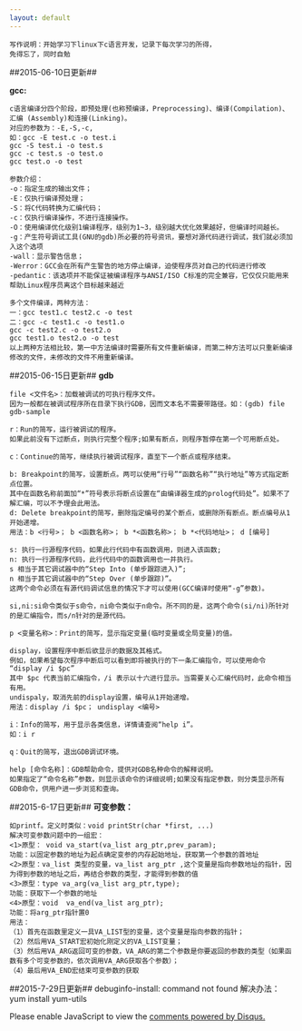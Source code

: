 ```yaml
---
layout: default
---
```


	写作说明：开始学习下linux下c语言开发，记录下每次学习的所得，
	免得忘了，同时自勉
	
<!--more-->

##2015-06-10日更新##

**gcc:**

	c语言编译分四个阶段，即预处理(也称预编译，Preprocessing)、编译(Compilation)、汇编 (Assembly)和连接(Linking)。
	对应的参数为：-E,-S,-c,
	如：gcc -E test.c -o test.i
	gcc -S test.i -o test.s
	gcc -c test.s -o test.o
	gcc test.o -o test
	
	参数介绍：
	-o：指定生成的输出文件；
	-E：仅执行编译预处理； 
	-S：将C代码转换为汇编代码； 
	-c：仅执行编译操作，不进行连接操作。
	-O：使用编译优化级别1编译程序，级别为1~3，级别越大优化效果越好，但编译时间越长。
	-g：产生符号调试工具(GNU的gdb)所必要的符号资讯，要想对源代码进行调试，我们就必须加入这个选项
	-wall：显示警告信息； 
	-Werror：GCC会在所有产生警告的地方停止编译，迫使程序员对自己的代码进行修改
	-pedantic：该选项并不能保证被编译程序与ANSI/ISO C标准的完全兼容，它仅仅只能用来帮助Linux程序员离这个目标越来越近

	多个文件编译，两种方法：
	一：gcc test1.c test2.c -o test
	二：gcc -c test1.c -o test1.o
	gcc -c test2.c -o test2.o
	gcc test1.o test2.o -o test
	以上两种方法相比较，第一中方法编译时需要所有文件重新编译，而第二种方法可以只重新编译修改的文件，未修改的文件不用重新编译。

##2015-06-15日更新##
**gdb**
	
	file <文件名>：加载被调试的可执行程序文件。
	因为一般都在被调试程序所在目录下执行GDB，因而文本名不需要带路径。如：(gdb) file gdb-sample

	r：Run的简写，运行被调试的程序。
	如果此前没有下过断点，则执行完整个程序;如果有断点，则程序暂停在第一个可用断点处。

	c：Continue的简写，继续执行被调试程序，直至下一个断点或程序结束。

	b: Breakpoint的简写，设置断点。两可以使用“行号”“函数名称”“执行地址”等方式指定断点位置。
	其中在函数名称前面加“*”符号表示将断点设置在“由编译器生成的prolog代码处”。如果不了解汇编，可以不予理会此用法。
	d: Delete breakpoint的简写，删除指定编号的某个断点，或删除所有断点。断点编号从1开始递增。
	用法：b <行号>； b <函数名称>； b *<函数名称>； b *<代码地址>； d [编号]

	s: 执行一行源程序代码，如果此行代码中有函数调用，则进入该函数;
	n: 执行一行源程序代码，此行代码中的函数调用也一并执行。
	s 相当于其它调试器中的“Step Into (单步跟踪进入)”;
	n 相当于其它调试器中的“Step Over (单步跟踪)”。
	这两个命令必须在有源代码调试信息的情况下才可以使用(GCC编译时使用“-g”参数)。

	si,ni:si命令类似于s命令，ni命令类似于n命令。所不同的是，这两个命令(si/ni)所针对的是汇编指令，而s/n针对的是源代码。

	p <变量名称>：Print的简写，显示指定变量(临时变量或全局变量)的值。

	display，设置程序中断后欲显示的数据及其格式。
	例如，如果希望每次程序中断后可以看到即将被执行的下一条汇编指令，可以使用命令
	“display /i $pc”
	其中 $pc 代表当前汇编指令，/i 表示以十六进行显示。当需要关心汇编代码时，此命令相当有用。
	undispaly，取消先前的display设置，编号从1开始递增。
	用法：display /i $pc； undisplay <编号>

	i：Info的简写，用于显示各类信息，详情请查阅“help i”。
	如：i r

	q：Quit的简写，退出GDB调试环境。

	help [命令名称]：GDB帮助命令，提供对GDB名种命令的解释说明。
	如果指定了“命令名称”参数，则显示该命令的详细说明;如果没有指定参数，则分类显示所有GDB命令，供用户进一步浏览和查询。

##2015-6-17日更新##
**可变参数：**

	如printf。定义时类似：void printStr(char *first, ...)
	解决可变参数问题中的一组宏：
	<1>原型： void va_start(va_list arg_ptr,prev_param);
	功能：以固定参数的地址为起点确定变参的内存起始地址，获取第一个参数的首地址
	<2>原型：va_list 类型的变量，va_list arg_ptr ,这个变量是指向参数地址的指针，因为得到参数的地址之后，再结合参数的类型，才能得到参数的值
	<3>原型：type va_arg(va_list arg_ptr,type);
	功能：获取下一个参数的地址
	<4>原型：void  va_end(va_list arg_ptr);
	功能：将arg_ptr指针置0
	用法：
	（1）首先在函数里定义一具VA_LIST型的变量，这个变量是指向参数的指针；
	（2）然后用VA_START宏初始化刚定义的VA_LIST变量；
	（3）然后用VA_ARG返回可变的参数，VA_ARG的第二个参数是你要返回的参数的类型（如果函数有多个可变参数的，依次调用VA_ARG获取各个参数）；
	（4）最后用VA_END宏结束可变参数的获取

##2015-7-29日更新##
	debuginfo-install: command not found
	解决办法：yum install yum-utils










<div id="disqus_thread"></div>
<script type="text/javascript">
    /* * * CONFIGURATION VARIABLES * * */
    var disqus_shortname = 'liudaimingsworld';
    
    /* * * DON'T EDIT BELOW THIS LINE * * */
    (function () {
        var s = document.createElement('script'); s.async = true;
        s.type = 'text/javascript';
        s.src = '//' + disqus_shortname + '.disqus.com/count.js';
        (document.getElementsByTagName('HEAD')[0] || document.getElementsByTagName('BODY')[0]).appendChild(s);
    }());
</script>
<script type="text/javascript">
    /* * * CONFIGURATION VARIABLES * * */
    var disqus_shortname = 'liudaimingsworld';
    
    /* * * DON'T EDIT BELOW THIS LINE * * */
    (function() {
        var dsq = document.createElement('script'); dsq.type = 'text/javascript'; dsq.async = true;
        dsq.src = '//' + disqus_shortname + '.disqus.com/embed.js';
        (document.getElementsByTagName('head')[0] || document.getElementsByTagName('body')[0]).appendChild(dsq);
    })();
</script>
<noscript>Please enable JavaScript to view the <a href="https://disqus.com/?ref_noscript" rel="nofollow">comments powered by Disqus.</a></noscript>
